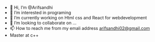 - 👋 Hi, I’m @Arifsandhi
- 👀 I’m interested in programing
- 🌱 I’m currently working on Html css and React for webdevelopment
- 💞️ I’m looking to collaborate on ...
- 📫 How to reach me from my emali address arifsandhi02@gmail.com
- Master at c++ 


<!---
Arifsandhi/Arifsandhi is a ✨ special ✨ repository because its `README.md` (this file) appears on your GitHub profile.
You can click the Preview link to take a look at your changes.
--->
